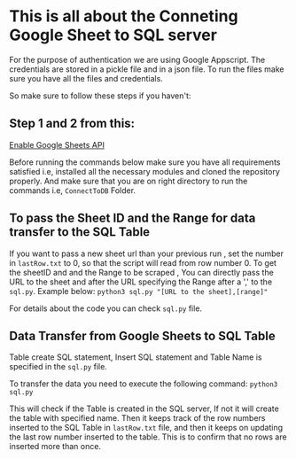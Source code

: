 # This is all about the Conneting Google Sheet to SQL server
For the purpose of authentication we are using Google Appscript. The credentials are stored in a pickle file and in a json file. To run the files make sure you have all the files and credentials.

So make sure to follow these steps if you haven't:
## Step 1 and 2 from this:
[Enable Google Sheets API](https://developers.google.com/sheets/api/quickstart/python)


Before running the commands below make sure you have all requirements satisfied i.e, installed all the necessary modules and cloned the repository properly. And make sure that you are on right directory to run the commands i.e, ``ConnectToDB`` Folder.


## To pass the Sheet ID and the Range for data transfer to the SQL Table
If you want to pass a new sheet url than your previous run , set the number in `lastRow.txt` to 0, so that the script will read from row number 0.
To get the sheetID and and the Range to be scraped , You can directly pass the URL to the sheet and after the URL specifying the Range after a ',' to the ``sql.py``. Example below:
``python3 sql.py "[URL to the sheet],[range]"``

For details about the code you can check ``sql.py`` file.

## Data Transfer from Google Sheets to SQL Table

Table create SQL statement, Insert SQL statement and Table Name is specified in the `sql.py` file.

To transfer the data you need to execute the following command:
``python3 sql.py``

This will check if the Table is created in the SQL server, If not it will create the table with specified name. 
Then it keeps track of the row numbers inserted to the SQL Table in `lastRow.txt` file, and then it keeps on updating the last row number inserted to the table. This is to confirm that no rows are inserted more than once.



